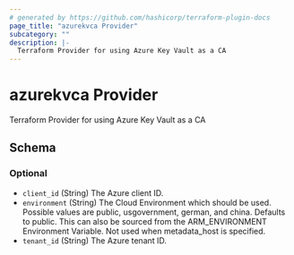 ```yaml
---
# generated by https://github.com/hashicorp/terraform-plugin-docs
page_title: "azurekvca Provider"
subcategory: ""
description: |-
  Terraform Provider for using Azure Key Vault as a CA
---
```


# azurekvca Provider

Terraform Provider for using Azure Key Vault as a CA



<!-- schema generated by tfplugindocs -->
## Schema

### Optional

- `client_id` (String) The Azure client ID.
- `environment` (String) The Cloud Environment which should be used. Possible values are public, usgovernment, german, and china. Defaults to public. This can also be sourced from the ARM_ENVIRONMENT Environment Variable. Not used when metadata_host is specified.
- `tenant_id` (String) The Azure tenant ID.
